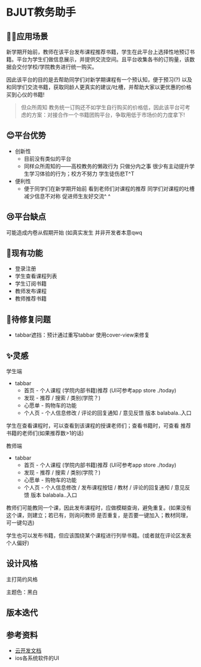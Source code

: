 # BJUT教务助手
## 🏊‍♂️应用场景
<p>新学期开始前，教师在该平台发布课程推荐书籍，学生在此平台上选择性地预订书籍。平台为学生们做信息展示，并提供交流空间。且平台收集各书的订购量，该数据会交付学校/学院教务进行统一购买。</p>
<p>因此该平台的目的是去帮助同学们对新学期课程有一个预认知，便于预习(?) 以及和同学们交流书籍，获取同龄人更真实的建议/吐槽，并帮助大家以更优惠的价格买到心仪的书籍!</p>

> 但众所周知  教务统一订购还不如学生自行购买的价格低，因此该平台可考虑的方案：对接合作一个书籍团购平台，争取用低于市场价的力度拿下!

## 😊平台优势
- 创新性
  - 目前没有类似的平台
  - 同样众所周知的——高校教务的懒政行为 只做分内之事  很少有主动提升学生学习体验的行为；校方不努力 学生徒伤悲T^T
- 便利性
  - 便于同学们在新学期开始前 看到老师们对课程的推荐  同学们对课程的吐槽  减少信息不对称  促进师生友好交流^ ^

## 😢平台缺点
可能造成内卷从假期开始 (如真实发生 并非开发者本意qwq

## 💙现有功能
- 登录注册
- 学生查看课程列表
- 学生订阅书籍
- 教师发布课程
- 教师推荐书籍

## 🖤待修复问题
- tabbar遮挡：预计通过重写tabbar 使用cover-view来修复

## ✨灵感
学生端
- tabbar 
  - 首页 - 个人课程 (学院内部书籍)推荐 (UI可参考app store ./today)
  - 发现 - 推荐 / 搜索 / 类别(学院？)
  - 心愿单 - 购物车的功能 
  - 个人页 - 个人信息修改 / 评论的回复通知 / 意见反馈 版本 balabala..入口

学生在查看课程时，可以查看到该课程的授课老师们；查看书籍时，可查看 推荐书籍的老师们(如果推荐数>1的话)

教师端
- tabbar
  - 首页 - 个人课程 (学院内部书籍)推荐 (UI可参考app store ./today)
  - 发现 - 推荐 / 搜索 / 类别(学院？)
  - 心愿单 - 购物车的功能 
  - 个人页 - 个人信息修改 / 发布课程按钮 / 教材 / 评论的回复通知 / 意见反馈 版本 balabala..入口

教师们可能教同一个课，因此发布课程时，应做模糊查询，避免重复。(如果没有这个课，则建立；若已有，则询问教师 是否重复，是否要一键加入；教材同理，可一键勾选)

学生也可以发布书籍，但应该围绕某个课程进行列举书籍。(或者就在评论区发表个人偏好)

## 设计风格
主打简约风格

主题色：黑白




## 版本迭代

## 参考资料
- [云开发文档](https://developers.weixin.qq.com/miniprogram/dev/wxcloud/basis/getting-started.html)
- ios各系统软件的UI

